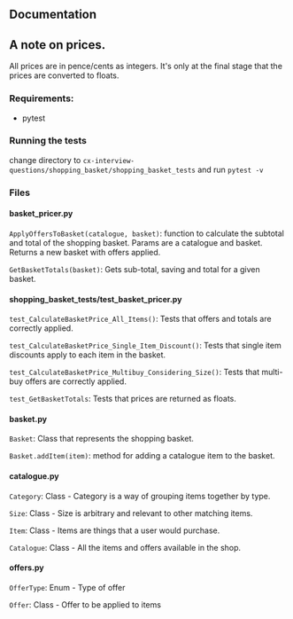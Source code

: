 ## Documentation

## A note on prices.
All prices are in pence/cents as integers. It's only at the final stage that the prices are converted to floats.


### Requirements: 
* pytest


### Running the tests
change directory to `cx-interview-questions/shopping_basket/shopping_basket_tests` and run `pytest -v`


### Files

#### basket_pricer.py

`ApplyOffersToBasket(catalogue, basket)`: function to calculate the subtotal and total of the shopping basket. Params are a catalogue and basket. Returns a new basket with offers applied.

`GetBasketTotals(basket)`: Gets sub-total, saving and total for a given basket.

#### shopping_basket_tests/test_basket_pricer.py

`test_CalculateBasketPrice_All_Items()`: Tests that offers and totals are correctly applied.

`test_CalculateBasketPrice_Single_Item_Discount()`: Tests that single item discounts apply to each item in the basket.

`test_CalculateBasketPrice_Multibuy_Considering_Size()`: Tests that multi-buy offers are correctly applied.

`test_GetBasketTotals`: Tests that prices are returned as floats.


#### basket.py

`Basket`: Class that represents the shopping basket.

`Basket.addItem(item)`: method for adding a catalogue item to the basket.


#### catalogue.py

`Category`: Class - Category is a way of grouping items together by type.

`Size`: Class - Size is arbitrary and relevant to other matching items.

`Item`: Class - Items are things that a user would purchase.

`Catalogue`: Class - All the items and offers available in the shop.


#### offers.py

`OfferType`: Enum - Type of offer

`Offer`: Class - Offer to be applied to items